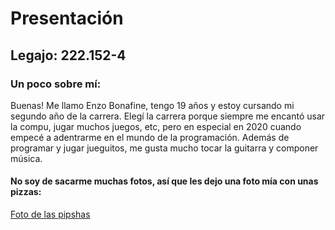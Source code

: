 # Presentación
## Legajo: 222.152-4
### Un poco sobre mí:
Buenas! Me llamo Enzo Bonafine, tengo 19 años y estoy cursando mi segundo año de la carrera. 
Elegí la carrera porque siempre me encantó usar la compu, jugar muchos juegos, etc, pero en especial en 2020 cuando empecé a adentrarme en el mundo de la programación.
Además de programar y jugar jueguitos, me gusta mucho tocar la guitarra y componer música.
#### No soy de sacarme muchas fotos, así que les dejo una foto mía con unas pizzas:
[Foto de las pipshas](2025-tp0-presentacion-enzoobona/IMG-20250118-WA0108.jpg)
